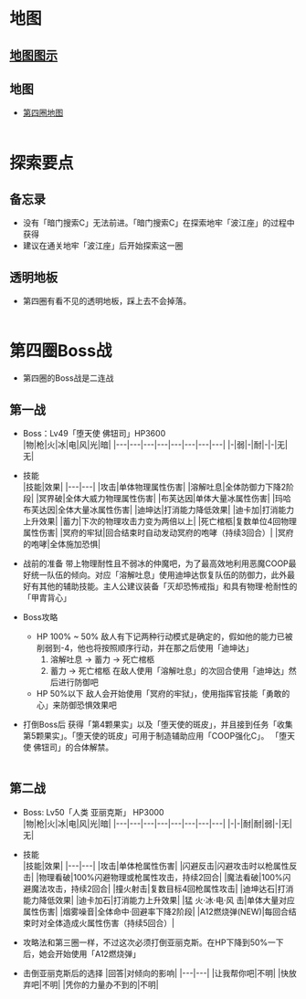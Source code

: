 # 地图<br>
## [地图图示](../地图图示.png)<br>
## 地图<br>
  - [第四圈地图](../Maps/Womb%20of%20Grief/第四圈/第四圈地图.png)<br><br>
# 探索要点<br>
## 备忘录<br>
  - 没有「暗门搜索C」无法前进。「暗门搜索C」在探索地牢「波江座」的过程中获得
  - 建议在通关地牢「波江座」后开始探索这一圈<br>
## 透明地板<br>
  - 第四圈有看不见的透明地板，踩上去不会掉落。<br><br>
# 第四圈Boss战<br>
- 第四圈的Boss战是二连战<br>
## 第一战<br>
- Boss：Lv49「堕天使 佛钮司」HP3600<br>
|物|枪|火|冰|电|风|光|暗|
|---|---|---|---|---|---|---|---|
|-|弱|-|耐|-|-|无|无|

- 技能<br>
|技能|效果|
|---|---|
|攻击|单体物理属性伤害|
|溶解吐息|全体防御力下降2阶段|
|冥界破|全体大威力物理属性伤害|
|布芙达因|单体大量冰属性伤害|
|玛哈布芙达因|全体大量冰属性伤害|
|迪坤达|打消能力降低效果|
|迪卡加|打消能力上升效果|
|蓄力|下次的物理攻击力变为两倍以上|
|死亡棺柩|复数单位4回物理属性伤害|
|冥府的牢狱|回合结束时自动发动冥府的咆哮（持续3回合）|
|冥府的咆哮|全体施加恐惧|

- 战前的准备
  带上物理耐性且不弱冰的仲魔吧，为了最高效地利用恶魔COOP最好统一队伍的倾向。对应「溶解吐息」使用迪坤达恢复队伍的防御力，此外最好有其他的辅助技能。主人公建议装备「灭却恐怖戒指」和具有物理·枪耐性的「甲胄背心」<br>
- Boss攻略
  - HP 100% ~ 50%
    敌人有下记两种行动模式是确定的，假如他的能力已被削弱到-4，他也将按照顺序行动，并在那之后使用「迪坤达」
    1. 溶解吐息 -> 蓄力 -> 死亡棺柩
    2. 蓄力 -> 死亡棺柩
    在敌人使用「溶解吐息」的次回合使用「迪坤达」然后进行防御吧
  - HP 50%以下
    敌人会开始使用「冥府的牢狱」，使用指挥官技能「勇敢的心」来防御恐惧效果吧<br>
- 打倒Boss后
  获得「第4颗果实」以及「堕天使的斑皮」，并且接到任务「收集第5颗果实」。「堕天使的斑皮」可用于制造辅助应用「COOP强化C」。
  「堕天使 佛钮司」的合体解禁。<br><br>
## 第二战<br>
- Boss: Lv50「人类 亚丽克斯」 HP3000<br>
|物|枪|火|冰|电|风|光|暗|
|---|---|---|---|---|---|---|---|
|-|-|耐|耐|弱|-|无|无|

- 技能 <br>
|技能|效果|
|---|---|
|攻击|单体枪属性伤害|
|闪避反击|闪避攻击时以枪属性反击|
|物理看破|100%闪避物理或枪属性攻击，持续2回合|
|魔法看破|100%闪避魔法攻击，持续2回合|
|撞火射击|复数目标4回枪属性攻击|
|迪坤达石|打消能力降低效果|
|迪卡加石|打消能力上升效果|
|猛 火·冰·电·风 击|单体大量对应属性伤害|
|烟雾噪音|全体命中·回避率下降2阶段|
|A12燃烧弹(NEW)|每回合结束时对全体造成火属性伤害（持续5回合）|

- 攻略法和第三圈一样，不过这次必须打倒亚丽克斯。在HP下降到50%一下后，她会开始使用「A12燃烧弹」<br>
- 击倒亚丽克斯后的选择
|回答|对倾向的影响|
|---|---|
|让我帮你吧|不明|
|快放弃吧|不明|
|凭你的力量办不到的|不明|

